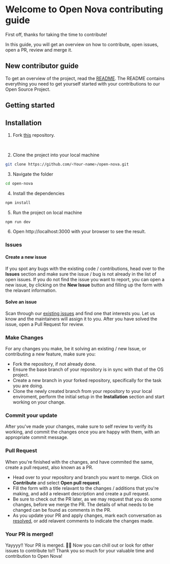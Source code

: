 # Welcome to Open Nova contributing guide

First off, thanks for taking the time to contribute!  

In this guide, you will get an overview on how to contribute, open issues, open a PR, review and merge it.

## New contributor guide

To get an overview of the project, read the [README](README.md). The README contains everything you need to get yourself started with your contributions to our Open Source Project.

## Getting started


## Installation

1. Fork [this](https://github.com/TanmayBhosale/open-nova) repository.
<br>


2. Clone the project into your local machine

```sh
git clone https://github.com/<Your-name>/open-nova.git
```

3. Navigate the folder

```sh
cd open-nova
```

4. Install the dependencies

```sh
npm install
```

5. Run the project on local machine

```sh
npm run dev
```
6. Open http://localhost:3000 with your browser to see the result.

### Issues

#### Create a new issue

If you spot any bugs with the existing code / contributions, head over to the **Issues** section and make sure the issue / bug is not already in the list of open issues. If you do not find the issue you want to report, you can open a new issue, by clicking on the **New Issue** button and filling up the form with the relavant information.

#### Solve an issue

Scan through our [existing issues](https://github.com/TanmayBhosale/open-nova/issues) and find one that interests you. Let us know and the maintainers will assign it to you.
After you have solved the issue, open a Pull Request for review.

### Make Changes

For any changes you make, be it solving an existing / new Issue, or contributing a new feature, make sure you:

- Fork the repository, if not already done.
- Ensure the base branch of your repository is in sync with that of the OS project.
- Create a new branch in your forked repository, specifically for the task you are doing.
- Clone the newly created branch from your repository to your local enviroment, perform the initial setup in the **Installation** section and start working on your change.

### Commit your update

After you've made your changes, make sure to self review to verify its working, and commit the changes once you are happy with them, with an appropriate commit message.

### Pull Request

When you're finished with the changes, and have commited the same, create a pull request, also known as a PR.

- Head over to your repository and branch you want to merge. Click on **Contribute** and select **Open pull request**.
- Fill the form with a title relavant to the changes / additions that you're making, and add a relevant description and create a pull request.
- Be sure to check out the PR later, as we may request that you do some changes, before we merge the PR. The details of what needs to be changed can be found as comments in the PR.
- As you update your PR and apply changes, mark each conversation as [resolved](https://docs.github.com/en/github/collaborating-with-issues-and-pull-requests/commenting-on-a-pull-request#resolving-conversations), or add relavent comments to indicate the changes made.

### Your PR is merged!

Yayyyy!! Your PR is merged. 🎊🎊 Now you can chill out or look for other issues to contribute to!! 
Thank you so much for your valuable time and contribution to Open Nova!
